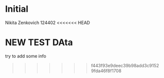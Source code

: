 # Initial
Nikita Zenkovich
124402
<<<<<<< HEAD

NEW TEST DAta
=======
try to add some info
>>>>>>> f443f93e9deec39b98add3c91529fda46f8f1708
